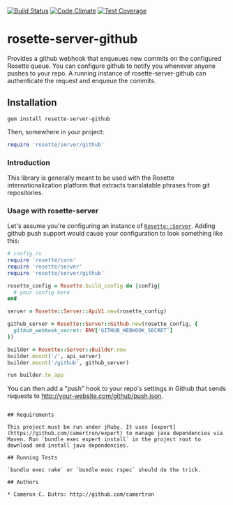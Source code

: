 [![Build Status](https://travis-ci.org/rosette-proj/rosette-server-github.svg)](https://travis-ci.org/rosette-proj/rosette-server-github) [![Code Climate](https://codeclimate.com/github/rosette-proj/rosette-server-github/badges/gpa.svg)](https://codeclimate.com/github/rosette-proj/rosette-server-github) [![Test Coverage](https://codeclimate.com/github/rosette-proj/rosette-extractor-json/badges/coverage.svg)](https://codeclimate.com/github/rosette-proj/rosette-server-github/coverage)

rosette-server-github
====================

Provides a github webhook that enqueues new commits on the configured Rosette queue. You can configure github to notify you whenever anyone pushes to your repo. A running instance of rosette-server-github can authenticate the request and enqueue the commits.

## Installation

`gem install rosette-server-github`

Then, somewhere in your project:

```ruby
require 'rosette/server/github'
```

### Introduction

This library is generally meant to be used with the Rosette internationalization platform that extracts translatable phrases from git repositories.

### Usage with rosette-server

Let's assume you're configuring an instance of [`Rosette::Server`](https://github.com/rosette-proj/rosette-server). Adding github push support would cause your configuration to look something like this:

```ruby
# config.ru
require 'rosette/core'
require 'rosette/server'
require 'rosette/server/github'

rosette_config = Rosette.build_config do |config|
  # your config here
end

server = Rosette::Server::ApiV1.new(rosette_config)

github_server = Rosette::Server::Github.new(rosette_config, {
  github_webhook_secret: ENV['GITHUB_WEBHOOK_SECRET']
})

builder = Rosette::Server::Builder.new
builder.mount('/', api_server)
builder.mount('/github', github_server)

run builder.to_app
```

You can then add a "push" hook to your repo's settings in Github that sends requests to http://your-website.com/github/push.json.
```

## Requirements

This project must be run under jRuby. It uses [expert](https://github.com/camertron/expert) to manage java dependencies via Maven. Run `bundle exec expert install` in the project root to download and install java dependencies.

## Running Tests

`bundle exec rake` or `bundle exec rspec` should do the trick.

## Authors

* Cameron C. Dutro: http://github.com/camertron

